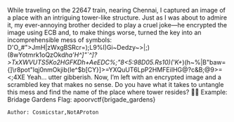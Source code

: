 While traveling on the 22647 train, nearing Chennai, I captured an image of a place with an intriguing tower-like structure. Just as I was about to admire it, my ever-annoying brother decided to play a cruel joke—he encrypted the image using ECB and, to make things worse, turned the key into an incomprehensible mess of symbols: D'O_#">JmH|zWxgBSRcr=);L9%I)Gi~Dedzy~>|;)(8wYotmrk1oQzOkd*ha'H^]\"`_^]?>TxXWVUTS5Ko2HGFKDh+AeEDC%;_"8\<5:98D05.Rs10)('K+*)(h~%|B"baw={]\r8pot"lqj0nmOkjib(Ie^$b[CY}]\>=YXQuUT6LpP2HMFEiIHG@?c&B;@9>=<;4XE Yeah… utter gibberish. Now, I’m left with an encrypted image and a scrambled key that makes no sense. Do you have what it takes to untangle this mess and find the name of the place where tower resides? 🕵️‍♂️ Example:
Bridage Gardens
Flag: apoorvctf{brigade_gardens}

    Author: Cosmicstar,NotAProton
